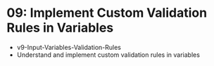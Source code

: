 # 09: Implement Custom Validation Rules in Variables 
- v9-Input-Variables-Validation-Rules
- Understand and implement custom validation rules in variables
